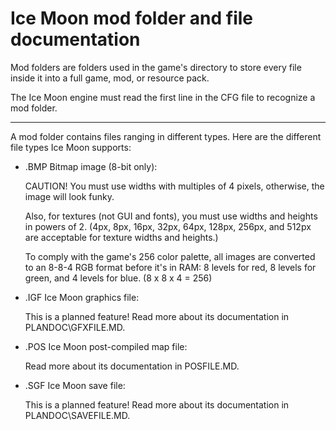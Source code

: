 # Ice Moon mod folder and file documentation
Mod folders are folders used in the game's directory to store every file inside it into a full game, mod, or resource pack.

The Ice Moon engine must read the first line in the CFG file to recognize a mod folder.

  ------

A mod folder contains files ranging in different types. Here are the different file types Ice Moon supports:

-	.BMP Bitmap image (8-bit only):
	
	CAUTION! You must use widths with multiples of 4 pixels, otherwise, the image will look funky.
	
	Also, for textures (not GUI and fonts), you must use widths and heights in powers of 2. (4px, 8px, 16px, 32px, 64px, 128px, 256px, and 512px are acceptable for texture widths and heights.)
	
	To comply with the game's 256 color palette, all images are converted to an 8-8-4 RGB format before it's in RAM:
	8 levels for red, 8 levels for green, and 4 levels for blue. (8 x 8 x 4 = 256)

-	.IGF Ice Moon graphics file:

	This is a planned feature! Read more about its documentation in PLANDOC\GFXFILE.MD.

-	.POS Ice Moon post-compiled map file:

	Read more about its documentation in POSFILE.MD.

-	.SGF Ice Moon save file:

	This is a planned feature! Read more about its documentation in PLANDOC\SAVEFILE.MD.